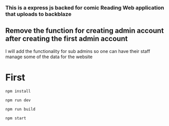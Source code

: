 ### This is a express js backed for comic Reading Web application that uploads to backblaze

## Remove the function for creating admin account after creating the first admin account

I will add the functionality for sub admins so one can have their staff manage some of the data for the website

# First

`npm install`

`npm run dev`

`npm run build`

`npm start`
